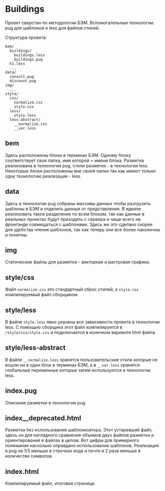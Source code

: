 # Buildings

Проект сверстан по методологии БЭМ.
Вспомогательные технологии: pug для шаблонов и less для файлов стилей.

Структура проекта:

```
bem/
  buildings/
    buildings.less
    buildings.pug
  h1.less
  ...
data/
  consult.pug
  discount.pug
img/
  ...
style/
  css/
    normalize.css
    style.css
  less/
    style.less
  less-abstract/
    __normalize.css
    __var.less
```

## bem

Здесь расположены блоки в терминах БЭМ. Одному блоку соответствует своя папка, имя которой = имени блока. Разметка реализована в технологии pug, стили разметки - в технологии less.
Некоторые блоки расположены вне своей папки так как имеют только одну технологию реализации - less.

## data

Здесь в технологии pug собраны массивы данных чтобы разгрузить шаблоны в БЭМ и отделить данные от представления. 
В идеале реализовать такое разделение по всем блокам, так как данные в реальных проектах будут приходить с сервера и чаще всего на фронтэнде совмещаться с шаблонами. Здесь же это сделано скорее для удобства чтения шаблонов, так как теперь они все более лаконичны и понятны.

## img

Статические файлы для разметки - векторная и растровая графика.

## style/css

Файл `normalize.css` это стандартный сброс стилей, а `style.css` компилируемый файл сборщиком.

## style/less

В файле `style.less` явно указаны все зависимости проекта в технологии less. С помощью сборщика этот файл компилируется в `/style/css/style.css` и подключается в конечном варианте html файла

## style/less-abstract

В файле `__normalize.less` хранятся пользовательские стили которые не вошли ни в один блок в терминах БЭМ, а в `__var.less` хранятся глобальные переменные которые затем используются в технологии less.

## index.pug

Описание разметки в технологии pug

## index__deprecated.html

Разметка без использования шаблонизатора. Этот устаревший файл, здесь он для наглядного сравнения объемов двух файлов разметки и ориентирования в файлах в целом.
Вот цифры для примерного понимания насколько оправдано использование шаблонов. Реализация в pug на 1/3 меньше в строчках кода и почти в 2 раза меньше в количестве символов.

## index.html

Компилируемый файл, итоговая страница.